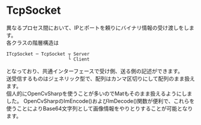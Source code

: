 # TcpSocket
異なるプロセス間において、IPとポートを頼りにバイナリ情報の受け渡しをします。  
各クラスの階層構造は  
```
ITcpSocket ─ TcpSocket ┬ Server  
                       └ Client  
```
となっており、共通インターフェースで受け側、送る側の記述ができます。  
送受信するものはジェネリック型で、配列はカンマ区切りにして配列のまま扱えます。   
個人的にOpenCvSharpを使うことが多いのでMatもそのまま扱えるようにしました。
OpenCvSharpのImEncode()およびImDecode()関数が便利で、これらを使うことによりBase64文字列として画像情報をやりとりすることが可能となります。
